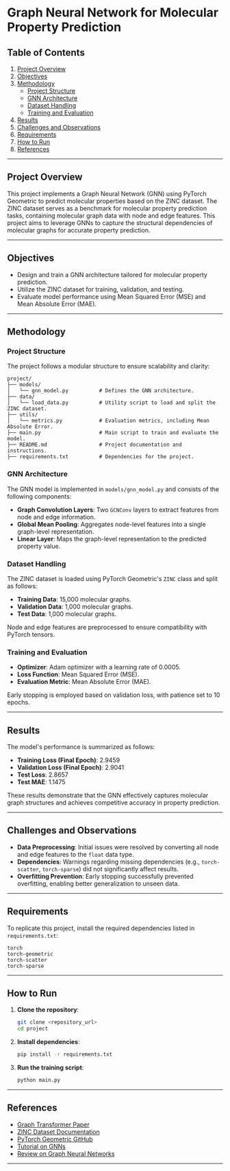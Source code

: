 # Graph Neural Network for Molecular Property Prediction

## Table of Contents

1. [Project Overview](#project-overview)
2. [Objectives](#objectives)
3. [Methodology](#methodology)
   - [Project Structure](#project-structure)
   - [GNN Architecture](#gnn-architecture)
   - [Dataset Handling](#dataset-handling)
   - [Training and Evaluation](#training-and-evaluation)
4. [Results](#results)
5. [Challenges and Observations](#challenges-and-observations)
6. [Requirements](#requirements)
7. [How to Run](#how-to-run)
8. [References](#references)

---

## Project Overview

This project implements a Graph Neural Network (GNN) using PyTorch Geometric to predict molecular properties based on the ZINC dataset. The ZINC dataset serves as a benchmark for molecular property prediction tasks, containing molecular graph data with node and edge features. This project aims to leverage GNNs to capture the structural dependencies of molecular graphs for accurate property prediction.

---

## Objectives

- Design and train a GNN architecture tailored for molecular property prediction.
- Utilize the ZINC dataset for training, validation, and testing.
- Evaluate model performance using Mean Squared Error (MSE) and Mean Absolute Error (MAE).

---

## Methodology

### Project Structure

The project follows a modular structure to ensure scalability and clarity:

```
project/
├── models/
│   └── gnn_model.py          # Defines the GNN architecture.
├── data/
│   └── load_data.py          # Utility script to load and split the ZINC dataset.
├── utils/
│   └── metrics.py            # Evaluation metrics, including Mean Absolute Error.
├── main.py                   # Main script to train and evaluate the model.
├── README.md                 # Project documentation and instructions.
├── requirements.txt          # Dependencies for the project.
```

### GNN Architecture

The GNN model is implemented in `models/gnn_model.py` and consists of the following components:

- **Graph Convolution Layers**: Two `GCNConv` layers to extract features from node and edge information.
- **Global Mean Pooling**: Aggregates node-level features into a single graph-level representation.
- **Linear Layer**: Maps the graph-level representation to the predicted property value.

### Dataset Handling

The ZINC dataset is loaded using PyTorch Geometric's `ZINC` class and split as follows:
- **Training Data**: 15,000 molecular graphs.
- **Validation Data**: 1,000 molecular graphs.
- **Test Data**: 1,000 molecular graphs.

Node and edge features are preprocessed to ensure compatibility with PyTorch tensors.

### Training and Evaluation

- **Optimizer**: Adam optimizer with a learning rate of 0.0005.
- **Loss Function**: Mean Squared Error (MSE).
- **Evaluation Metric**: Mean Absolute Error (MAE).

Early stopping is employed based on validation loss, with patience set to 10 epochs.

---

## Results

The model's performance is summarized as follows:

- **Training Loss (Final Epoch)**: 2.9459
- **Validation Loss (Final Epoch)**: 2.9041
- **Test Loss**: 2.8657
- **Test MAE**: 1.1475

These results demonstrate that the GNN effectively captures molecular graph structures and achieves competitive accuracy in property prediction.

---

## Challenges and Observations

- **Data Preprocessing**: Initial issues were resolved by converting all node and edge features to the `float` data type.
- **Dependencies**: Warnings regarding missing dependencies (e.g., `torch-scatter`, `torch-sparse`) did not significantly affect results.
- **Overfitting Prevention**: Early stopping successfully prevented overfitting, enabling better generalization to unseen data.

---

## Requirements

To replicate this project, install the required dependencies listed in `requirements.txt`:

```plaintext
torch
torch-geometric
torch-scatter
torch-sparse
```

---

## How to Run

1. **Clone the repository**:
   ```bash
   git clone <repository_url>
   cd project
   ```

2. **Install dependencies**:
   ```bash
   pip install -r requirements.txt
   ```

3. **Run the training script**:
   ```bash
   python main.py
   ```

---

## References

- [Graph Transformer Paper](https://proceedings.neurips.cc/paper_files/paper/2019/file/9d63484abb477c97640154d40595a3bb-Paper.pdf)
- [ZINC Dataset Documentation](https://pytorch-geometric.readthedocs.io/en/latest/generated/torch_geometric.datasets.ZINC.html)
- [PyTorch Geometric GitHub](https://github.com/pyg-team/pytorch_geometric)
- [Tutorial on GNNs](https://www.datacamp.com/tutorial/comprehensive-introduction-graph-neural-networks-gnns-tutorial)
- [Review on Graph Neural Networks](https://arxiv.org/pdf/1812.08434.pdf)

---
